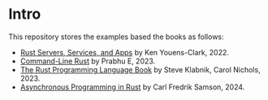 # Intro
This repository stores the examples based the books as follows:
- [Rust Servers, Services, and Apps](https://www.oreilly.com/library/view/rust-servers-services/9781617298608/) by Ken Youens-Clark, 2022.
- [Command-Line Rust](https://www.oreilly.com/library/view/command-line-rust/9781098109424/) by Prabhu E, 2023.
- [The Rust Programming Language Book](https://doc.rust-lang.org/1.30.0/book/second-edition/ch00-00-introduction.html) by Steve Klabnik, Carol Nichols, 2023.
- [Asynchronous Programming in Rust](https://www.oreilly.com/library/view/asynchronous-programming-in/9781805128137/) by Carl Fredrik Samson, 2024.